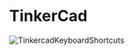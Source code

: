 # TinkerCad


![TinkercadKeyboardShortcuts](https://user-images.githubusercontent.com/37230267/97772131-f5e22580-1b7e-11eb-925d-c6d34d5789f9.png)
